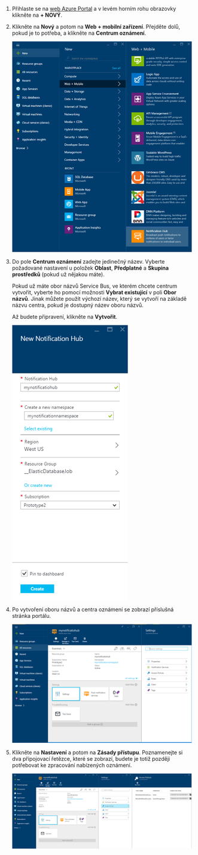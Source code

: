 

1. Přihlaste se na [web Azure Portal](https://portal.azure.com) a v levém horním rohu obrazovky klikněte na **+ NOVÝ**.

2. Klikněte na **Nový** a potom na **Web + mobilní zařízení**. Přejděte dolů, pokud je to potřeba, a klikněte na **Centrum oznámení**.

    ![Azure Portal – vytváření center oznámení](./media/notification-hubs-portal-create-new-hub/notification-hubs-azure-portal-create.png)

3. Do pole **Centrum oznámení** zadejte jedinečný název. Vyberte požadované nastavení u položek **Oblast**, **Předplatné** a **Skupina prostředků** (pokud už nějakou máte). 
 
    Pokud už máte obor názvů Service Bus, ve kterém chcete centrum vytvořit, vyberte ho pomocí možnosti **Vybrat existující** v poli **Obor názvů**.  Jinak můžete použít výchozí název, který se vytvoří na základě názvu centra, pokud je dostupný název oboru názvů. 

    Až budete připravení, klikněte na **Vytvořit**.

    ![Azure Portal – nastavení vlastností centra oznámení](./media/notification-hubs-portal-create-new-hub/notification-hubs-azure-portal-settings.png)

4. Po vytvoření oboru názvů a centra oznámení se zobrazí příslušná stránka portálu. 

    ![Azure Portal – stránka portálu centra oznámení](./media/notification-hubs-portal-create-new-hub/notification-hubs-azure-portal-page.png)
       
5. Klikněte na **Nastavení** a potom na **Zásady přístupu**. Poznamenejte si dva připojovací řetězce, které se zobrazí, budete je totiž později potřebovat ke zpracování nabízených oznámení.

    ![Azure Portal – připojovací řetězce centra oznámení](./media/notification-hubs-portal-create-new-hub/notification-hubs-connection-strings-portal.png)


<!--HONumber=Sep16_HO3-->


